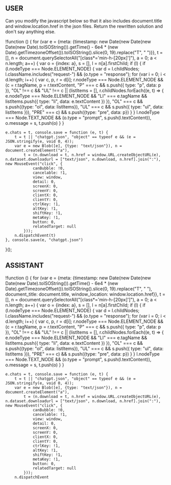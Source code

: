 ## USER
Can you modify the javascript below so that it also includes document.title and window.location.href in the json files. Return the rewritten solution and don't say anything else.

!function () {
    for (var e = {meta: {timestamp: new Date(new Date(new Date(new Date).toISOString()).getTime() - 6e4 * (new Date).getTimezoneOffset()).toISOString().slice(0, 19).replace("T", " ")}}, t = [], n = document.querySelectorAll("[class*='min-h-[20px]']"), a = 0; a < n.length; a++) {
        var o = {index: a}, s = [], l = n[a].firstChild;
        if (l) {
            if (l.nodeType === Node.ELEMENT_NODE) {
                var d = l.childNodes;
                l.className.includes("request-") && (o.type = "response");
                for (var i = 0; i < d.length; i++) {
                    var c, p, r = d[i];
                    r.nodeType === Node.ELEMENT_NODE && (c = r.tagName, p = r.textContent, "P" === c && s.push({
                        type: "p",
                        data: p
                    }), "OL" !== c && "UL" !== c || (listItems = [], r.childNodes.forEach((e, t) => {
                        e.nodeType === Node.ELEMENT_NODE && "LI" === e.tagName && listItems.push({
                            type: "li",
                            data: e.textContent
                        })
                    }), "OL" === c && s.push({type: "ol", data: listItems}), "UL" === c && s.push({
                        type: "ul",
                        data: listItems
                    })), "PRE" === c) && s.push({type: "pre", data: p})
                }
            }
            l.nodeType === Node.TEXT_NODE && (o.type = "prompt", s.push(l.textContent)), o.message = s, t.push(o)
        }
    }

    e.chats = t, console.save = function (e, t) {
        t = t || "chatgpt.json", "object" == typeof e && (e = JSON.stringify(e, void 0, 4));
        var e = new Blob([e], {type: "text/json"}), n = document.createElement("a"),
            t = (n.download = t, n.href = window.URL.createObjectURL(e), n.dataset.downloadurl = ["text/json", n.download, n.href].join(":"), new MouseEvent("click", {
                canBubble: !0,
                cancelable: !1,
                view: window,
                detail: 0,
                screenX: 0,
                screenY: 0,
                clientX: 0,
                clientY: 0,
                ctrlKey: !1,
                altKey: !1,
                shiftKey: !1,
                metaKey: !1,
                button: 0,
                relatedTarget: null
            }));
        n.dispatchEvent(t)
    }, console.save(e, "chatgpt.json")
}();

## ASSISTANT
!function () {
    for (var e = {meta: {timestamp: new Date(new Date(new Date(new Date).toISOString()).getTime() - 6e4 * (new Date).getTimezoneOffset()).toISOString().slice(0, 19).replace("T", " "), document_title: document.title, window_location: window.location.href}}, t = [], n = document.querySelectorAll("[class*='min-h-[20px]']"), a = 0; a < n.length; a++) {
        var o = {index: a}, s = [], l = n[a].firstChild;
        if (l) {
            if (l.nodeType === Node.ELEMENT_NODE) {
                var d = l.childNodes;
                l.className.includes("request-") && (o.type = "response");
                for (var i = 0; i < d.length; i++) {
                    var c, p, r = d[i];
                    r.nodeType === Node.ELEMENT_NODE && (c = r.tagName, p = r.textContent, "P" === c && s.push({
                        type: "p",
                        data: p
                    }), "OL" !== c && "UL" !== c || (listItems = [], r.childNodes.forEach((e, t) => {
                        e.nodeType === Node.ELEMENT_NODE && "LI" === e.tagName && listItems.push({
                            type: "li",
                            data: e.textContent
                        })
                    }), "OL" === c && s.push({type: "ol", data: listItems}), "UL" === c && s.push({
                        type: "ul",
                        data: listItems
                    })), "PRE" === c) && s.push({type: "pre", data: p})
                }
            }
            l.nodeType === Node.TEXT_NODE && (o.type = "prompt", s.push(l.textContent)), o.message = s, t.push(o)
        }
    }

    e.chats = t, console.save = function (e, t) {
        t = t || "chatgpt.json", "object" == typeof e && (e = JSON.stringify(e, void 0, 4));
        var e = new Blob([e], {type: "text/json"}), n = document.createElement("a"),
            t = (n.download = t, n.href = window.URL.createObjectURL(e), n.dataset.downloadurl = ["text/json", n.download, n.href].join(":"), new MouseEvent("click", {
                canBubble: !0,
                cancelable: !1,
                view: window,
                detail: 0,
                screenX: 0,
                screenY: 0,
                clientX: 0,
                clientY: 0,
                ctrlKey: !1,
                altKey: !1,
                shiftKey: !1,
                metaKey: !1,
                button: 0,
                relatedTarget: null
            }));
        n.dispatchEvent